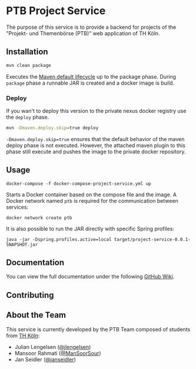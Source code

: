 # PTB Project Service
The purpose of this service is to provide a backend for projects of the "Projekt- und Themenbörse (PTB)" web application of TH Köln.

## Installation
``` bash
mvn clean package
```
Executes the [Maven default lifecycle](https://maven.apache.org/guides/introduction/introduction-to-the-lifecycle.html) up to the package phase. During `package` phase a runnable JAR is created and a docker image is build.

### Deploy
If you wan't to deploy this version to the private nexus docker registry use the `deploy` phase.

``` bash
mvn -Dmaven.deploy.skip=true deploy
```

`-Dmaven.deploy.skip=true` ensures that the default behavior of the maven deploy phase is not executed. However, the attached maven plugin to this phase still execute and pushes the image to the private docker repository.

## Usage
```
docker-compose -f docker-compose-project-service.yml up
```
Starts a Docker container based on the compose file and the image. A Docker network named `ptb` is required for the communication between services:
```
docker network create ptb
```
It is also possible to run the JAR directly with specific Spring profiles:
```
java -jar -Dspring.profiles.active=local target/project-service-0.0.1-SNAPSHOT.jar
```

## Documentation
You can view the full documentation under the following [GitHub Wiki](https://github.com/Archi-Lab/ptb-documentation/wiki).

## Contributing

## About the Team
This service is currently developed by the PTB Team composed of students from [TH Köln](https://www.th-koeln.de/):

- Julian Lengelsen ([@jlengelsen](https://github.com/jlengelsen))
- Mansoor Rahmati ([@ManSoorSour](https://github.com/ManSoorSour))
- Jan Seidler ([@janseidler](https://github.com/janseidler))
